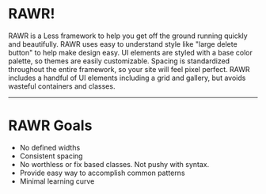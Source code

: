 # RAWR!

RAWR is a Less framework to help you get off the ground running quickly and beautifully. RAWR uses easy to understand style like "large delete button" to help make design easy. UI elements are styled with a base color palette, so themes are easily customizable. Spacing is standardized throughout the entire framework, so your site will feel pixel perfect. RAWR includes a handful of UI elements including a grid and gallery, but avoids wasteful containers and classes.

---

# RAWR Goals

* No defined widths 
* Consistent spacing
* No worthless or fix based classes. Not pushy with syntax.
* Provide easy way to accomplish common patterns
* Minimal learning curve